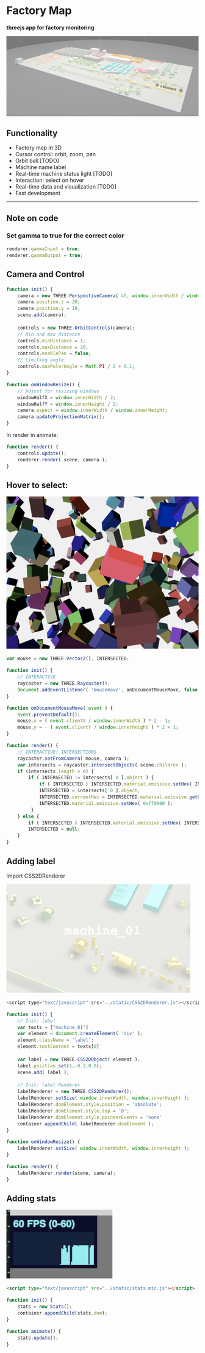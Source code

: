 # Factory Map
**threejs app for factory monitoring**

![alt text][factory]

[factory]: https://github.com/ericyeh1995/factory_map/blob/master/images/factory.png "factory"


## Functionality
* Factory map in 3D
* Cursor control: orbit, zoom, pan
* Orbit ball [TODO]
* Machine name label
* Real-time machine status light [TODO]
* Interaction: select on hover
* Real-time data and visualization [TODO]
* Fast development
---
## Note on code
### Set gamma to true for the correct color
```javascript
renderer.gammaInput = true;
renderer.gammaOutput = true;
```
## Camera and Control

```javascript
function init() {
    camera = new THREE.PerspectiveCamera( 45, window.innerWidth / window.innerHeight, 1, 2000 );
    camera.position.z = 20;
    camera.position.y = 10;
    scene.add(camera);
    
    controls = new THREE.OrbitControls(camera);
    // Min and max distance
    controls.minDistance = 1;
    controls.maxDistance = 20;
    controls.enablePan = false;
    // Limiting angle:
    controls.maxPolarAngle = Math.PI / 2 + 0.1;
}
```
```javascript
function onWindowResize() {
    // Adjust for resizing windows
    windowHalfX = window.innerWidth / 2;
    windowHalfY = window.innerHeight / 2;
    camera.aspect = window.innerWidth / window.innerHeight;
    camera.updateProjectionMatrix();
}
```
In render in animate:
```javascript
function render() {
    controls.update();
    renderer.render( scene, camera );
}
```

## Hover to select:

![alt text][interaction]

[interaction]: https://github.com/ericyeh1995/factory_map/blob/master/images/interaction.png "interaction"

```javascript
var mouse = new THREE.Vector2(), INTERSECTED;
```
```javascript
function init() {
    // INTERACTIVE
    raycaster = new THREE.Raycaster();
    document.addEventListener( 'mousemove', onDocumentMouseMove, false );
}
```
```javascript
function onDocumentMouseMove( event ) {
    event.preventDefault();
    mouse.x = ( event.clientX / window.innerWidth ) * 2 - 1;
    mouse.y = - ( event.clientY / window.innerHeight ) * 2 + 1;
}
```
```javascript
function render() {
    // INTERACTIVE: INTERSECTIONS
    raycaster.setFromCamera( mouse, camera );
    var intersects = raycaster.intersectObjects( scene.children );
    if (intersects.length > 0) {
        if ( INTERSECTED != intersects[ 0 ].object ) {
            if ( INTERSECTED ) INTERSECTED.material.emissive.setHex( INTERSECTED.currentHex );
            INTERSECTED = intersects[ 0 ].object;
            INTERSECTED.currentHex = INTERSECTED.material.emissive.getHex();
            INTERSECTED.material.emissive.setHex( 0xff0000 );
		 }
    } else {
        if ( INTERSECTED ) INTERSECTED.material.emissive.setHex( INTERSECTED.currentHex );
        INTERSECTED = null;
    }
}
```
## Adding label
Import CSS2DRenderer

![alt text][label]

[label]: https://github.com/ericyeh1995/factory_map/blob/master/images/label.png "label"

```javascript
<script type="text/javascript" src="../static/CSS2DRenderer.js"></script>
```
```javascript
function init() {
    // Init: label
    var texts = ["machine_01"]
    var element = document.createElement( 'div' );
    element.className = 'label';
    element.textContent = texts[0]

    var label = new THREE.CSS2DObject( element );
    label.position.set(1,-0.3,0.8);
    scene.add( label );
    
    // Init: label Renderer
    labelRenderer = new THREE.CSS2DRenderer();
    labelRenderer.setSize( window.innerWidth, window.innerHeight );
    labelRenderer.domElement.style.position = 'absolute';
    labelRenderer.domElement.style.top = '0';
    labelRenderer.domElement.style.pointerEvents = 'none'
    container.appendChild( labelRenderer.domElement );
}
```
```javascript
function onWindowResize() {
    labelRenderer.setSize( window.innerWidth, window.innerHeight );
}
```
```javascript
function render() {
    labelRenderer.render(scene, camera);
}
```
## Adding stats

![alt text][stats]

[stats]: https://github.com/ericyeh1995/factory_map/blob/master/images/stats.png "stats"

```html
<script type="text/javascript" src="../static/stats.min.js"></script>
```
```javascript
function init() {
    stats = new Stats();
    container.appendChild(stats.dom);
}
```
```javascript
function animate() {
    stats.update();
}
```



